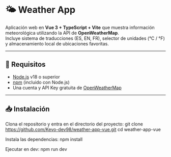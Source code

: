 # 🌤 Weather App

Aplicación web en **Vue 3 + TypeScript + Vite** que muestra información meteorológica utilizando la API de **OpenWeatherMap**.  
Incluye sistema de traducciones (ES, EN, FR), selector de unidades (°C / °F) y almacenamiento local de ubicaciones favoritas.

---

## 🚀 Requisitos

- [Node.js](https://nodejs.org/) v18 o superior
- [npm](https://www.npmjs.com/) (incluido con Node.js)
- Una cuenta y API Key gratuita de [OpenWeatherMap](https://openweathermap.org/api)

---

## 📥 Instalación

Clona el repositorio y entra en el directorio del proyecto:
git clone https://github.com/Kevo-dev98/weather-app-vue.git
cd weather-app-vue

Instala las dependencias:
npm install

Ejecutar en dev:
npm run dev
